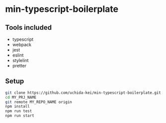 # min-typescript-boilerplate

## Tools included

* typescript
* webpack
* jest
* eslint
* stylelint
* pretter

## Setup

```bash
git clone https://github.com/uchida-kei/min-typescript-boilerplate.git --depth 1 MY_PRJ_NAME
cd MY_PRJ_NAME
git remote MY_REPO_NAME origin
npm install
npm run test
npm run start
```
